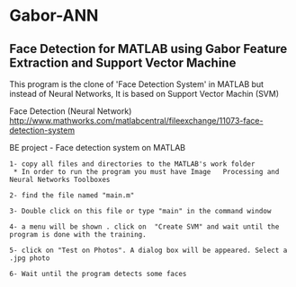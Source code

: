 # Gabor-ANN

Face Detection for MATLAB
using Gabor Feature Extraction and Support Vector Machine
----------------------------------------------------------------
This program is the clone of 'Face Detection System' in MATLAB
but instead of Neural Networks, It is based on Support Vector Machin (SVM)

Face Detection (Neural Network)
http://www.mathworks.com/matlabcentral/fileexchange/11073-face-detection-system

BE project - Face detection system on MATLAB
 
    1- copy all files and directories to the MATLAB's work folder
     * In order to run the program you must have Image   Processing and Neural Networks Toolboxes

    2- find the file named "main.m"

    3- Double click on this file or type "main" in the command window

    4- a menu will be shown . click on  "Create SVM" and wait until the program is done with the training.

    5- click on "Test on Photos". A dialog box will be appeared. Select a .jpg photo

    6- Wait until the program detects some faces
